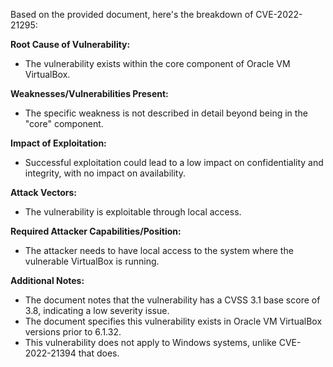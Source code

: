 Based on the provided document, here's the breakdown of CVE-2022-21295:

**Root Cause of Vulnerability:**
- The vulnerability exists within the core component of Oracle VM VirtualBox.

**Weaknesses/Vulnerabilities Present:**
- The specific weakness is not described in detail beyond being in the "core" component.

**Impact of Exploitation:**
- Successful exploitation could lead to a low impact on confidentiality and integrity, with no impact on availability.

**Attack Vectors:**
- The vulnerability is exploitable through local access.

**Required Attacker Capabilities/Position:**
- The attacker needs to have local access to the system where the vulnerable VirtualBox is running.

**Additional Notes:**
- The document notes that the vulnerability has a CVSS 3.1 base score of 3.8, indicating a low severity issue.
-  The document specifies this vulnerability exists in Oracle VM VirtualBox versions prior to 6.1.32.
- This vulnerability does not apply to Windows systems, unlike CVE-2022-21394 that does.